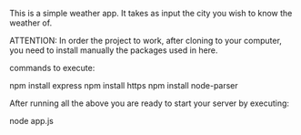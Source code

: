 This is a simple weather app. It takes as input the city you wish to know the weather of.

ATTENTION: In order the project to work, after cloning to your computer, you need to install manually the packages used in here.

commands to execute:

npm install express
npm install https
npm install node-parser


After running all the above you are ready to start your server by executing: 

node app.js
